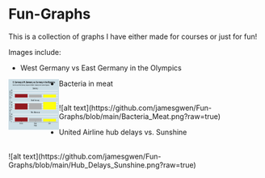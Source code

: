 # Fun-Graphs
This is a collection of graphs I have either made for courses or just for fun!

Images include:
- West Germany vs East Germany in the Olympics 
<img align="left" width="100" height="100" src="https://github.com/jamesgwen/Fun-Graphs/blob/main/Germany_Olympics.png">

- Bacteria in meat
<br />
![alt text](https://github.com/jamesgwen/Fun-Graphs/blob/main/Bacteria_Meat.png?raw=true)

- United Airline hub delays vs. Sunshine
<br />
![alt text](https://github.com/jamesgwen/Fun-Graphs/blob/main/Hub_Delays_Sunshine.png?raw=true)
